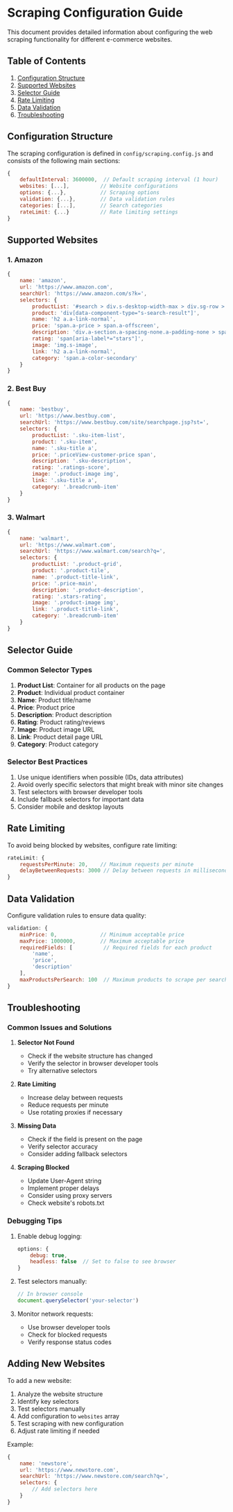 # Scraping Configuration Guide

This document provides detailed information about configuring the web scraping functionality for different e-commerce websites.

## Table of Contents
1. [Configuration Structure](#configuration-structure)
2. [Supported Websites](#supported-websites)
3. [Selector Guide](#selector-guide)
4. [Rate Limiting](#rate-limiting)
5. [Data Validation](#data-validation)
6. [Troubleshooting](#troubleshooting)

## Configuration Structure

The scraping configuration is defined in `config/scraping.config.js` and consists of the following main sections:

```javascript
{
    defaultInterval: 3600000,  // Default scraping interval (1 hour)
    websites: [...],          // Website configurations
    options: {...},           // Scraping options
    validation: {...},        // Data validation rules
    categories: [...],        // Search categories
    rateLimit: {...}          // Rate limiting settings
}
```

## Supported Websites

### 1. Amazon
```javascript
{
    name: 'amazon',
    url: 'https://www.amazon.com',
    searchUrl: 'https://www.amazon.com/s?k=',
    selectors: {
        productList: '#search > div.s-desktop-width-max > div.sg-row > div.sg-col-4-of-12.sg-col-8-of-16.sg-col-16-of-24.sg-col-12-of-20.sg-col-24-of-32.sg-col.sg-col-12-of-16.sg-col-8-of-8.sg-col-12-of-20.sg-col-12-of-24',
        product: 'div[data-component-type="s-search-result"]',
        name: 'h2 a.a-link-normal',
        price: 'span.a-price > span.a-offscreen',
        description: 'div.a-section.a-spacing-none.a-padding-none > span.a-size-base-plus',
        rating: 'span[aria-label*="stars"]',
        image: 'img.s-image',
        link: 'h2 a.a-link-normal',
        category: 'span.a-color-secondary'
    }
}
```

### 2. Best Buy
```javascript
{
    name: 'bestbuy',
    url: 'https://www.bestbuy.com',
    searchUrl: 'https://www.bestbuy.com/site/searchpage.jsp?st=',
    selectors: {
        productList: '.sku-item-list',
        product: '.sku-item',
        name: '.sku-title a',
        price: '.priceView-customer-price span',
        description: '.sku-description',
        rating: '.ratings-score',
        image: '.product-image img',
        link: '.sku-title a',
        category: '.breadcrumb-item'
    }
}
```

### 3. Walmart
```javascript
{
    name: 'walmart',
    url: 'https://www.walmart.com',
    searchUrl: 'https://www.walmart.com/search?q=',
    selectors: {
        productList: '.product-grid',
        product: '.product-tile',
        name: '.product-title-link',
        price: '.price-main',
        description: '.product-description',
        rating: '.stars-rating',
        image: '.product-image img',
        link: '.product-title-link',
        category: '.breadcrumb-item'
    }
}
```

## Selector Guide

### Common Selector Types
1. **Product List**: Container for all products on the page
2. **Product**: Individual product container
3. **Name**: Product title/name
4. **Price**: Product price
5. **Description**: Product description
6. **Rating**: Product rating/reviews
7. **Image**: Product image URL
8. **Link**: Product detail page URL
9. **Category**: Product category

### Selector Best Practices
1. Use unique identifiers when possible (IDs, data attributes)
2. Avoid overly specific selectors that might break with minor site changes
3. Test selectors with browser developer tools
4. Include fallback selectors for important data
5. Consider mobile and desktop layouts

## Rate Limiting

To avoid being blocked by websites, configure rate limiting:

```javascript
rateLimit: {
    requestsPerMinute: 20,    // Maximum requests per minute
    delayBetweenRequests: 3000 // Delay between requests in milliseconds
}
```

## Data Validation

Configure validation rules to ensure data quality:

```javascript
validation: {
    minPrice: 0,              // Minimum acceptable price
    maxPrice: 1000000,        // Maximum acceptable price
    requiredFields: [          // Required fields for each product
        'name',
        'price',
        'description'
    ],
    maxProductsPerSearch: 100  // Maximum products to scrape per search
}
```

## Troubleshooting

### Common Issues and Solutions

1. **Selector Not Found**
   - Check if the website structure has changed
   - Verify the selector in browser developer tools
   - Try alternative selectors

2. **Rate Limiting**
   - Increase delay between requests
   - Reduce requests per minute
   - Use rotating proxies if necessary

3. **Missing Data**
   - Check if the field is present on the page
   - Verify selector accuracy
   - Consider adding fallback selectors

4. **Scraping Blocked**
   - Update User-Agent string
   - Implement proper delays
   - Consider using proxy servers
   - Check website's robots.txt

### Debugging Tips

1. Enable debug logging:
   ```javascript
   options: {
       debug: true,
       headless: false  // Set to false to see browser
   }
   ```

2. Test selectors manually:
   ```javascript
   // In browser console
   document.querySelector('your-selector')
   ```

3. Monitor network requests:
   - Use browser developer tools
   - Check for blocked requests
   - Verify response status codes

## Adding New Websites

To add a new website:

1. Analyze the website structure
2. Identify key selectors
3. Test selectors manually
4. Add configuration to `websites` array
5. Test scraping with new configuration
6. Adjust rate limiting if needed

Example:
```javascript
{
    name: 'newstore',
    url: 'https://www.newstore.com',
    searchUrl: 'https://www.newstore.com/search?q=',
    selectors: {
        // Add selectors here
    }
}
``` 